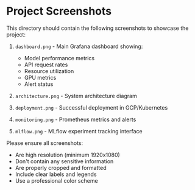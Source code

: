 # Project Screenshots

This directory should contain the following screenshots to showcase the project:

1. `dashboard.png` - Main Grafana dashboard showing:
   - Model performance metrics
   - API request rates
   - Resource utilization
   - GPU metrics
   - Alert status

2. `architecture.png` - System architecture diagram

3. `deployment.png` - Successful deployment in GCP/Kubernetes

4. `monitoring.png` - Prometheus metrics and alerts

5. `mlflow.png` - MLflow experiment tracking interface

Please ensure all screenshots:
- Are high resolution (minimum 1920x1080)
- Don't contain any sensitive information
- Are properly cropped and formatted
- Include clear labels and legends
- Use a professional color scheme 